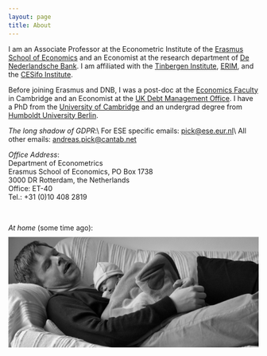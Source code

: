 ```yaml
---
layout: page
title: About
---
```


I am an Associate Professor at the Econometric Institute of the [Erasmus School of Economics](http://www.eur.nl/ese) and an Economist at the research department of [De Nederlandsche Bank](http://www.dnb.nl). I am affiliated with
the [Tinbergen Institute](http://www.tinbergen.nl), [ERIM](http://www.erim.eur.nl), and the [CESifo Institute](http://www.cesifo-group.de).

Before joining Erasmus and DNB, I was a post-doc at the [Economics Faculty](http://www.econ.cam.ac.uk) in Cambridge and an Economist at the [UK Debt Management Office](http://www.dmo.gov.uk).  I have a PhD from the [University of Cambridge](http://www.cam.ac.uk) and an undergrad degree from [Humboldt University Berlin](http://www.wiwi.hu-berlin.de).

*The long shadow of GDPR*:\\
For ESE specific emails: [pick@ese.eur.nl](mailto:pick@ese.eur.nl)\\
All other emails: [andreas.pick@cantab.net](mailto:andreas.pick@cantab.net)

*Office Address*:  
Department of Econometrics  
Erasmus School of Economics, PO Box 1738  
3000 DR Rotterdam, the Netherlands  
Office: ET-40  
Tel.: +31 (0)10 408 2819

<br />

*At home* (some time ago):   
<img src="/pics/AndKat.png" style="float:center;margin:10px 0 0 0;">
